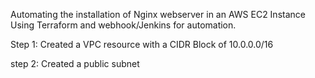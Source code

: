 Automating the installation of Nginx webserver in an AWS EC2 Instance Using Terraform and webhook/Jenkins for automation.

Step 1: Created a VPC resource with a CIDR Block of 10.0.0.0/16

step 2: Created a public subnet
